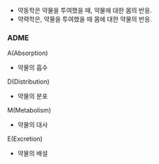 
- 약동학은 약물을 투여했을 때, 약물에 대한 몸의 반응.
- 약력학은, 약물을 투여했을 때 몸에 대한 약물의 반응.

### ADME

A(Absorption)
- 약물의 흡수

D(Distribution)
- 약물의 분포 

M(Metabolism)
- 약물의 대사 

E(Excretion)
- 약물의 배설 

